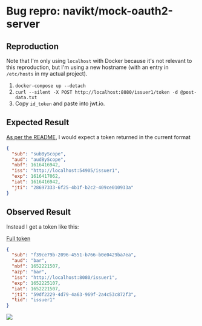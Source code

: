 # Bug repro: navikt/mock-oauth2-server

## Reproduction

Note that I'm only using `localhost` with Docker because it's not relevant to
this reproduction, but I'm using a new hostname (with an entry in `/etc/hosts`
in my actual project).

1. `docker-compose up --detach`
2. `curl --silent -X POST http://localhost:8080/issuer1/token -d @post-data.txt`
3. Copy `id_token` and paste into jwt.io.

## Expected Result

[As per the README][readme-ref], I would expect a token returned in the current format

```json
{
  "sub": "subByScope",
  "aud": "audByScope",
  "nbf": 1616416942,
  "iss": "http://localhost:54905/issuer1",
  "exp": 1616417062,
  "iat": 1616416942,
  "jti": "28697333-6f25-4b1f-b2c2-409ce010933a"
}
```

## Observed Result

Instead I get a token like this:

[Full token][example-token]

```json
{
  "sub": "f39ce79b-2096-4551-b766-b0e0429ba7ea",
  "aud": "bar",
  "nbf": 1652221507,
  "azp": "bar",
  "iss": "http://localhost:8080/issuer1",
  "exp": 1652225107,
  "iat": 1652221507,
  "jti": "59df2229-4d79-4a63-969f-2a4c53c872f3",
  "tid": "issuer1"
}
```

![](https://i.imgur.com/yxDcPWj.png)


   [example-token]: https://jwt.io/?token=eyJraWQiOiJpc3N1ZXIxIiwidHlwIjoiSldUIiwiYWxnIjoiUlMyNTYifQ.eyJzdWIiOiJmMzljZTc5Yi0yMDk2LTQ1NTEtYjc2Ni1iMGUwNDI5YmE3ZWEiLCJhdWQiOiJiYXIiLCJuYmYiOjE2NTIyMjE1MDcsImF6cCI6ImJhciIsImlzcyI6Imh0dHA6XC9cL2xvY2FsaG9zdDo4MDgwXC9pc3N1ZXIxIiwiZXhwIjoxNjUyMjI1MTA3LCJpYXQiOjE2NTIyMjE1MDcsImp0aSI6IjU5ZGYyMjI5LTRkNzktNGE2My05NjlmLTJhNGM1M2M4NzJmMyIsInRpZCI6Imlzc3VlcjEifQ.XIxs-KeO84GXAN7K3N0TRu0V8-qTKvIaOnsV-9ah5X6sBD0pf2dU-5bCXqxIGUO2d6w-E3tL5Hsz56Oj9yXPSER3RjGKQQn_Y6fyAY-dJKe48QBJBYnwMqGB53meP-s9fdFsd80V9y7PiVISbB7P5BTXcfiKrPUitgvtH8lguKadlV7hgSF18_Hu5-7-RacoqiQdqpC1JXdrXfrQwhqIdvjUrnTzydIYzPnYENNrPkMJnRLl9LtZWvcVtKCqC8FT65el704Yb7O_l-jsTrY_6jtmuL1p2g1m_4Kc0sXrZnbm6CGmoCXsGvjRAURK8XPohuO28YK1jShKgIc3KlJTsQ
   [readme-ref]: https://github.com/navikt/mock-oauth2-server#:~:text=return%20a%20token%20response%20containing%20a%20token%20with%20the%20following%20claims
